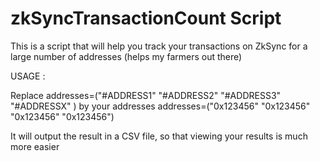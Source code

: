 # zkSyncTransactionCount Script

This is a script that will help you track your transactions on ZkSync for a large number of addresses (helps my farmers out there)

USAGE :

Replace addresses=("#ADDRESS1" "#ADDRESS2" "#ADDRESS3" "#ADDRESSX" ) by your addresses addresses=("0x123456" "0x123456" "0x123456" "0x123456")

It will output the result in a CSV file, so that viewing your results is much more easier
